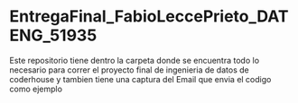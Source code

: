 # EntregaFinal_FabioLeccePrieto_DATENG_51935
Este repositorio tiene dentro la carpeta donde se encuentra todo lo necesario para correr el proyecto final de ingenieria de datos de coderhouse y tambien tiene una captura del Email que envia el codigo como ejemplo

